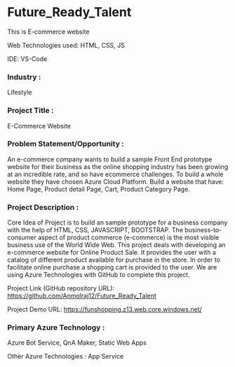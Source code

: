 # Future_Ready_Talent

This is E-commerce website

Web Technologies used: HTML, CSS, JS

IDE: VS-Code


### Industry :
Lifestyle


### Project Title :
E-Commerce Website


### Problem Statement/Opportunity :
An e-commerce company wants to build a sample Front End prototype website for their business as the online shopping industry has been growing at an incredible rate, and so have ecommerce challenges. To build a whole website they have chosen Azure Cloud Platform. Build a website that have: Home Page, Product detail Page, Cart, Product Category Page.


### Project Description :
Core Idea of Project is to build an sample prototype for a business company with the help of HTML, CSS, JAVASCRIPT, BOOTSTRAP. The business-to-consumer aspect of product commerce (e-commerce) is the most visible business use of the World Wide Web. This project deals with developing an e-commerce website for Online Product Sale. It provides the user with a catalog of different product available for purchase in the store. In order to facilitate online purchase a shopping cart is provided to the user. We are using Azure Technologies with GitHub to complete this project. 



Project Link (GitHub repository URL): https://github.com/Anmolraj12/Future_Ready_Talent

Project Demo URL: https://funshopping.z13.web.core.windows.net/


### Primary Azure Technology :
Azure Bot Service, QnA Maker, Static Web Apps


Other Azure Technologies :
App Service
